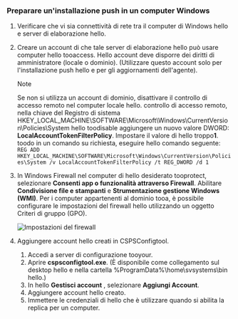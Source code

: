 ### <a name="prepare-for-a-push-installation-on-a-windows-computer"></a>Preparare un'installazione push in un computer Windows

1. Verificare che vi sia connettività di rete tra il computer di Windows hello e server di elaborazione hello.
2. Creare un account di che tale server di elaborazione hello può usare computer hello tooaccess. Hello account deve disporre dei diritti di amministratore (locale o dominio). (Utilizzare questo account solo per l'installazione push hello e per gli aggiornamenti dell'agente).

   > [!NOTE]
   > Se non si utilizza un account di dominio, disattivare il controllo di accesso remoto nel computer locale hello. controllo di accesso remoto, nella chiave del Registro di sistema HKEY_LOCAL_MACHINE\SOFTWARE\Microsoft\Windows\CurrentVersion\Policies\System hello toodisable aggiungere un nuovo valore DWORD: **LocalAccountTokenFilterPolicy**. Impostare il valore di hello troppo**1**. toodo in un comando su richiesta, eseguire hello comando seguente:  
   `REG ADD HKEY_LOCAL_MACHINE\SOFTWARE\Microsoft\Windows\CurrentVersion\Policies\System /v LocalAccountTokenFilterPolicy /t REG_DWORD /d 1`
   >
   >
2. In Windows Firewall nel computer di hello desiderato tooprotect, selezionare **Consenti app o funzionalità attraverso Firewall**. Abilitare **Condivisione file e stampanti** e **Strumentazione gestione Windows (WMI)**. Per i computer appartenenti al dominio tooa, è possibile configurare le impostazioni del firewall hello utilizzando un oggetto Criteri di gruppo (GPO).

   ![Impostazioni del firewall](./media/site-recovery-prepare-push-install-mob-svc-win/mobility1.png)

3. Aggiungere account hello creati in CSPSConfigtool.
    1.  Accedi a server di configurazione tooyour.
    2.  Aprire **cspsconfigtool.exe**. (È disponibile come collegamento sul desktop hello e nella cartella %ProgramData%\home\svsystems\bin hello.)
    3.  In hello **Gestisci account** , selezionare **Aggiungi Account**.
    4.  Aggiungere account hello creato.
    5.  Immettere le credenziali di hello che è utilizzare quando si abilita la replica per un computer.
